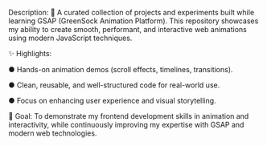 Description:
🚀 A curated collection of projects and experiments built while learning GSAP (GreenSock Animation Platform). This repository showcases my ability to create smooth, performant, and interactive web animations using modern JavaScript techniques.

✨ Highlights:

● Hands-on animation demos (scroll effects, timelines, transitions).

● Clean, reusable, and well-structured code for real-world use.

● Focus on enhancing user experience and visual storytelling.

📌 Goal: To demonstrate my frontend development skills in animation and interactivity, while continuously improving my expertise with GSAP and modern web technologies.
